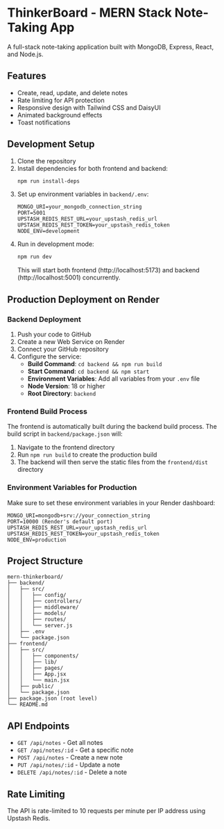# ThinkerBoard - MERN Stack Note-Taking App

A full-stack note-taking application built with MongoDB, Express, React, and Node.js.

## Features

- Create, read, update, and delete notes
- Rate limiting for API protection
- Responsive design with Tailwind CSS and DaisyUI
- Animated background effects
- Toast notifications

## Development Setup

1. Clone the repository
2. Install dependencies for both frontend and backend:
   ```bash
   npm run install-deps
   ```
3. Set up environment variables in `backend/.env`:
   ```
   MONGO_URI=your_mongodb_connection_string
   PORT=5001
   UPSTASH_REDIS_REST_URL=your_upstash_redis_url
   UPSTASH_REDIS_REST_TOKEN=your_upstash_redis_token
   NODE_ENV=development
   ```
4. Run in development mode:
   ```bash
   npm run dev
   ```
   This will start both frontend (http://localhost:5173) and backend (http://localhost:5001) concurrently.

## Production Deployment on Render

### Backend Deployment

1. Push your code to GitHub
2. Create a new Web Service on Render
3. Connect your GitHub repository
4. Configure the service:
   - **Build Command**: `cd backend && npm run build`
   - **Start Command**: `cd backend && npm start`
   - **Environment Variables**: Add all variables from your `.env` file
   - **Node Version**: 18 or higher
   - **Root Directory**: `backend`

### Frontend Build Process

The frontend is automatically built during the backend build process. The build script in `backend/package.json` will:
1. Navigate to the frontend directory
2. Run `npm run build` to create the production build
3. The backend will then serve the static files from the `frontend/dist` directory

### Environment Variables for Production

Make sure to set these environment variables in your Render dashboard:

```
MONGO_URI=mongodb+srv://your_connection_string
PORT=10000 (Render's default port)
UPSTASH_REDIS_REST_URL=your_upstash_redis_url
UPSTASH_REDIS_REST_TOKEN=your_upstash_redis_token
NODE_ENV=production
```

## Project Structure

```
mern-thinkerboard/
├── backend/
│   ├── src/
│   │   ├── config/
│   │   ├── controllers/
│   │   ├── middleware/
│   │   ├── models/
│   │   ├── routes/
│   │   └── server.js
│   ├── .env
│   └── package.json
├── frontend/
│   ├── src/
│   │   ├── components/
│   │   ├── lib/
│   │   ├── pages/
│   │   ├── App.jsx
│   │   └── main.jsx
│   ├── public/
│   └── package.json
├── package.json (root level)
└── README.md
```

## API Endpoints

- `GET /api/notes` - Get all notes
- `GET /api/notes/:id` - Get a specific note
- `POST /api/notes` - Create a new note
- `PUT /api/notes/:id` - Update a note
- `DELETE /api/notes/:id` - Delete a note

## Rate Limiting

The API is rate-limited to 10 requests per minute per IP address using Upstash Redis.